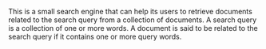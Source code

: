 This is a small search engine that can help its users to retrieve documents 
related to the search query from a collection of documents. A search query is a collection 
of one or more words. A document is said to be related to the search query if it contains 
one or more query words.
